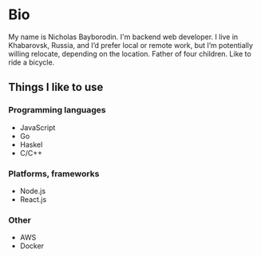# Bio
My name is Nicholas Bayborodin. I'm backend web developer. I live in Khabarovsk, Russia, and I’d prefer local or remote work, but I’m potentially willing relocate, depending on the location. Father of four children. Like to ride a bicycle.

## Things I like to use
### Programming languages
* JavaScript
* Go
* Haskel
* C/C++

### Platforms, frameworks
* Node.js
* React.js

### Other
* AWS
* Docker
